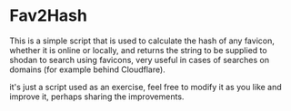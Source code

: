 # Fav2Hash

This is a simple script that is used to calculate the hash of any favicon, whether it is online or locally, and returns the string to be supplied to shodan to search using favicons, very useful in cases of searches on domains (for example behind Cloudflare).

it's just a script used as an exercise, feel free to modify it as you like and improve it, perhaps sharing the improvements.
